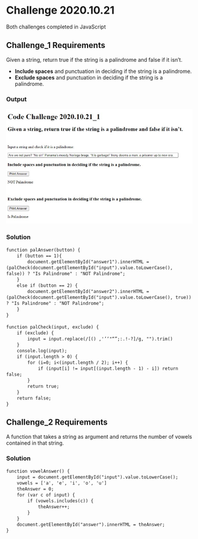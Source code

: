 # Challenge 2020.10.21
Both challenges completed in JavaScript

## Challenge_1 Requirements
Given a string, return true if the string is a palindrome and false if it isn’t. 
- <b>Include spaces</b> and punctuation in deciding if the string is a palindrome.
- <b>Exclude spaces</b> and punctuation in deciding if the string is a palindrome.

### Output
<kbd><img src="https://github.com/alex-moffat/Code-Challenges/blob/main/2020-10-21/Screenshot_2020-10-20.jpg"/></kbd>

### Solution
```JS
function palAnswer(button) {
    if (button == 1){
        document.getElementById("answer1").innerHTML = (palCheck(document.getElementById("input").value.toLowerCase(), false)) ? "Is Palindrome" : "NOT Palindrome"; 
    }
    else if (button == 2) {
        document.getElementById("answer2").innerHTML = (palCheck(document.getElementById("input").value.toLowerCase(), true)) ? "Is Palindrome" : "NOT Palindrome";
    }                               
}

function palCheck(input, exclude) {
    if (exclude) {
        input = input.replace(/[() ,'’‘"“”;:.!-?]/g, "").trim()
    }
    console.log(input);
    if (input.length > 0) {
        for (i=0; i<(input.length / 2); i++) {
            if (input[i] != input[(input.length - 1) - i]) return false;
        } 
        return true;
    }
    return false;
}            
```

## Challenge_2 Requirements
A function that takes a string as argument and returns the number of vowels contained in that string.

### Solution
```JS
function vowelAnswer() {
    input = document.getElementById("input").value.toLowerCase();
    vowels = ['a', 'e', 'i', 'o', 'u']
    theAnswer = 0;
    for (var c of input) {
        if (vowels.includes(c)) {
            theAnswer++;
        }
    }                
    document.getElementById("answer").innerHTML = theAnswer;         
}                  
```
